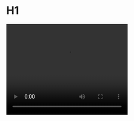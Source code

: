 # H1




<video width="320" height="240"  markdown="1" controls>
  <source src="robothead 1.mp4" type="video/mp4">
</video>

